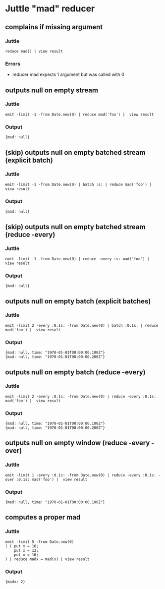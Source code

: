 Juttle "mad" reducer
=====================

complains if missing argument
-----------------------------

### Juttle

    reduce mad() | view result

### Errors

   * reducer mad expects 1 argument but was called with 0


outputs null on empty stream
----------------------------

### Juttle

    emit -limit -1 -from Date.new(0) | reduce mad('foo') |  view result

### Output
    {mad: null}


(skip) outputs null on empty batched stream (explicit batch)
-----------------------------------------------------

### Juttle

    emit -limit -1 -from Date.new(0) | batch :s: | reduce mad('foo') |  view result

### Output
    {mad: null}


(skip) outputs null on empty batched stream  (reduce -every)
-----------------------------------------------------

### Juttle

    emit -limit -1 -from Date.new(0) | reduce -every :s: mad('foo') |  view result

### Output
    {mad: null}


outputs null on empty batch (explicit batches)
----------------------------------------------

### Juttle

    emit -limit 2 -every :0.1s: -from Date.new(0) | batch :0.1s: | reduce mad('foo') |  view result

### Output
    {mad: null, time: "1970-01-01T00:00:00.100Z"}
    {mad: null, time: "1970-01-01T00:00:00.200Z"}


outputs null on empty batch (reduce -every)
-------------------------------------------

### Juttle

    emit -limit 2 -every :0.1s: -from Date.new(0) | reduce -every :0.1s: mad('foo') |  view result

### Output
    {mad: null, time: "1970-01-01T00:00:00.100Z"}
    {mad: null, time: "1970-01-01T00:00:00.200Z"}


outputs null on empty window (reduce -every -over)
--------------------------------------------------

### Juttle

    emit -limit 1 -every :0.1s: -from Date.new(0) | reduce -every :0.1s: -over :0.1s: mad('foo') |  view result

### Output
    {mad: null, time: "1970-01-01T00:00:00.100Z"}


computes a proper mad
--------------------------------------------------

### Juttle

    emit -limit 5 -from Date.new(0)
    | ( put x = 10;
        put x = 12;
        put x = 16;
    ) | reduce madx = mad(x) | view result

### Output
    {madx: 2}
